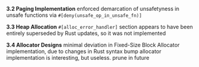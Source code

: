 **3.2 Paging Implementation**
enforced demarcation of unsafetyness in unsafe functions via `#[deny(unsafe_op_in_unsafe_fn)]`

**3.3 Heap Allocation**
`#[alloc_error_handler]` section appears to have been entirely superseded by Rust updates, so it was not implemented

**3.4 Allocator Designs**
minimal deviation in Fixed-Size Block Allocator implementation, due to changes in Rust syntax
bump allocator implementation is interesting, but useless. prune in future
